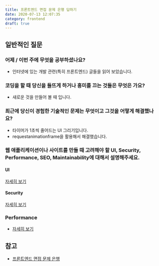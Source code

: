```yaml
---
title: 프론트엔드 면접 문제 은행 답하기
date: 2020-07-13 12:07:35
category: frontend
draft: true
---
```


## 일반적인 질문

### 어제 / 이번 주에 무엇을 공부하셨나요?

- 인터넷에 있는 개발 관련(특히 프론트엔드) 글들을 읽어 보았습니다.

### 코딩을 할 때 당신을 들뜨게 하거나 흥미를 끄는 것들은 무엇은 가요?

- 새로운 것을 만들어 볼 때 입니다.

### 최근에 당신이 경험한 기술적인 문제는 무엇이고 그것을 어떻게 해결했나요?

- 타이머가 1초씩 줄어드는 UI 그리기입니다.
- requestanimationframe을 활용해서 해결했습니다.

### 웹 애플리케이션이나 사이트를 만들 때 고려해야 할 UI, Security, Performance, SEO, Maintainability에 대해서 설명해주세요.

#### UI

<a href='/frontend/웹-애플리케이션이나-사이트를-만들-때-고려해야-할-ui/' target='_blank' rel="noopener noreferrer">자세히 보기</a>

#### Security

<a href='/frontend/웹-애플리케이션이나-사이트를-만들-때-고려해야-할-security/' target='_blank' rel="noopener noreferrer">자세히 보기</a>

### Performance

- <a href='/frontend//웹-애플리케이션이나-사이트를-만들-때-고려해야-할-performance/' target='_blank' rel="noopener noreferrer">자세히 보기</a>

## 참고

- [프론트엔드 면접 문제 은행](https://h5bp.org/Front-end-Developer-Interview-Questions/translations/korean/?fbclid=IwAR390Jy2N8MCDV8WjblJPx3RC3gCjC-gAjTSbvXsWEM0Mxc5gzkB5T9b_R8)
